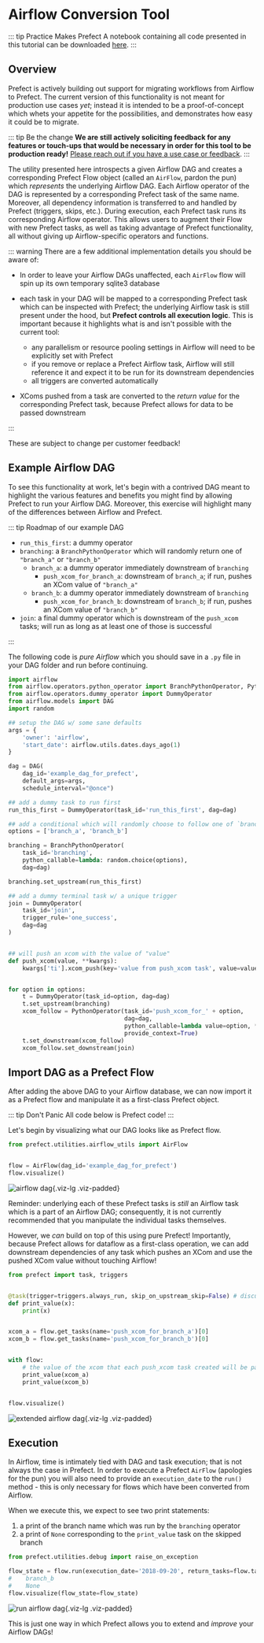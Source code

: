 # Airflow Conversion Tool

::: tip Practice Makes Prefect
A notebook containing all code presented in this tutorial can be downloaded [here](/notebooks/airflow_migration.ipynb).
:::

## Overview

Prefect is actively building out support for migrating workflows from Airflow to Prefect.  The current version of this functionality is not meant for production use cases _yet_; instead it is intended to be a proof-of-concept which whets your appetite for the possibilities, and demonstrates how easy it could be to migrate.

::: tip Be the change
**We are still actively soliciting feedback for any features or touch-ups that would be necessary in order for this tool to be production ready!**  <a href="mailto:hello@prefect.io?subject=Migrating from Airflow">Please reach out if you have a use case or feedback</a>.
:::

The utility presented here introspects a given Airflow DAG and creates a corresponding Prefect Flow object (called an `AirFlow`, pardon the pun) which _represents_ the underlying Airflow DAG.  Each Airflow operator of the DAG is represented by a corresponding Prefect task of the same name. Moreover, all dependency information is transferred to and handled by Prefect (triggers, skips, etc.).  During execution, each Prefect task runs its corresponding Airflow operator. This allows users to augment their Flow with new Prefect tasks, as well as taking advantage of Prefect functionality, all without giving up Airflow-specific operators and functions.

::: warning There are a few additional implementation details you should be aware of:

- In order to leave your Airflow DAGs unaffected, each `AirFlow` flow will spin up its own temporary sqlite3 database
- each task in your DAG will be mapped to a corresponding Prefect task which can be inspected with Prefect; the underlying Airflow task is still present under the hood, but **Prefect controls all execution logic**.  This is important because it highlights what is and isn't possible with the current tool:

  - any parallelism or resource pooling settings in Airflow will need to be explicitly set with Prefect
  - if you remove or replace a Prefect Airflow task, Airflow will still reference it and expect it to be run for its downstream dependencies
  - all triggers are converted automatically

- XComs pushed from a task are converted to the _return value_ for the corresponding Prefect task, because Prefect allows for data to be passed downstream

:::

These are subject to change per customer feedback!

## Example Airflow DAG

To see this functionality at work, let's begin with a contrived DAG meant to highlight the various features and benefits you might find by allowing Prefect to run your Airflow DAG.  Moreover, this exercise will highlight many of the differences between Airflow and Prefect.

::: tip Roadmap of our example DAG

- `run_this_first`: a dummy operator
- `branching`: a `BranchPythonOperator` which will randomly return one of `"branch_a"` or `"branch_b"`
  - `branch_a`: a dummy operator immediately downstream of `branching`
    - `push_xcom_for_branch_a`: downstream of `branch_a`; if run, pushes an XCom value of `"branch_a"`
  - `branch_b`: a dummy operator immediately downstream of `branching`
    - `push_xcom_for_branch_b`: downstream of `branch_b`; if run, pushes an XCom value of `"branch_b"`
- `join`: a final dummy operator which is downstream of the `push_xcom` tasks; will run as long as at least one of those is successful

:::

The following code is _pure Airflow_ which you should save in a `.py` file in your DAG folder and run before continuing.

<div>

```python
import airflow
from airflow.operators.python_operator import BranchPythonOperator, PythonOperator
from airflow.operators.dummy_operator import DummyOperator
from airflow.models import DAG
import random

## setup the DAG w/ some sane defaults
args = {
    'owner': 'airflow',
    'start_date': airflow.utils.dates.days_ago(1)
}

dag = DAG(
    dag_id='example_dag_for_prefect',
    default_args=args,
    schedule_interval="@once")

## add a dummy task to run first
run_this_first = DummyOperator(task_id='run_this_first', dag=dag)

## add a conditional which will randomly choose to follow one of `branch_a` or `branch_b`
options = ['branch_a', 'branch_b']

branching = BranchPythonOperator(
    task_id='branching',
    python_callable=lambda: random.choice(options),
    dag=dag)

branching.set_upstream(run_this_first)

## add a dummy terminal task w/ a unique trigger
join = DummyOperator(
    task_id='join',
    trigger_rule='one_success',
    dag=dag
)


## will push an xcom with the value of "value"
def push_xcom(value, **kwargs):
    kwargs['ti'].xcom_push(key='value from push_xcom task', value=value)


for option in options:
    t = DummyOperator(task_id=option, dag=dag)
    t.set_upstream(branching)
    xcom_follow = PythonOperator(task_id='push_xcom_for_' + option,
                                 dag=dag,
                                 python_callable=lambda value=option, **kwargs: push_xcom(value, **kwargs),
                                 provide_context=True)
    t.set_downstream(xcom_follow)
    xcom_follow.set_downstream(join)
```

</div>

## Import DAG as a Prefect Flow

After adding the above DAG to your Airflow database, we can now import it as a Prefect flow and manipulate it as a first-class Prefect object.

::: tip Don't Panic
All code below is Prefect code!
:::

Let's begin by visualizing what our DAG looks like as Prefect flow.

```python
from prefect.utilities.airflow_utils import AirFlow


flow = AirFlow(dag_id='example_dag_for_prefect')
flow.visualize()
```

![airflow dag](/airflow_dag.svg){.viz-lg .viz-padded}

Reminder: underlying each of these Prefect tasks is _still_ an Airflow task which is a part of an Airflow DAG; consequently, it is not currently recommended that you manipulate the individual tasks themselves.

However, we _can_ build on top of this using pure Prefect!  Importantly, because Prefect allows for dataflow as a first-class operation, we can add downstream dependencies of any task which pushes an XCom and use the pushed XCom value without touching Airflow!

```python
from prefect import task, triggers


@task(trigger=triggers.always_run, skip_on_upstream_skip=False) # discuss triggers and default skip cascading
def print_value(x):
    print(x)


xcom_a = flow.get_tasks(name='push_xcom_for_branch_a')[0]
xcom_b = flow.get_tasks(name='push_xcom_for_branch_b')[0]


with flow:
    # the value of the xcom that each push_xcom task created will be passed in as a function argument
    print_value(xcom_a)
    print_value(xcom_b)


flow.visualize()
```

![extended airflow dag](/extended_airflow_dag.svg){.viz-lg .viz-padded}

## Execution

In Airflow, time is intimately tied with DAG and task execution; that is not always the case in Prefect.  In order to execute a Prefect `AirFlow` (apologies for the pun) you will also need to provide an `execution_date` to the `run()` method - this is only necessary for flows which have been converted from Airflow.

When we execute this, we expect to see two print statements:

1. a print of the branch name which was run by the `branching` operator
2. a print of `None` corresponding to the `print_value` task on the skipped branch

```python
from prefect.utilities.debug import raise_on_exception

flow_state = flow.run(execution_date='2018-09-20', return_tasks=flow.tasks)
#    branch_b
#    None
flow.visualize(flow_state=flow_state)
```

![run airflow dag](/run_airflow_dag.svg){.viz-lg .viz-padded}

This is just one way in which Prefect allows you to extend and _improve_ your Airflow DAGs!
